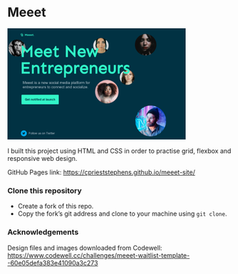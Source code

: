 # Meeet 

<img src="img\Meeet_Landing_Page.png" width="400px"/>

I built this project using HTML and CSS in order to practise grid, flexbox and responsive web design.

GitHub Pages link: https://cprieststephens.github.io/meeet-site/

### Clone this repository
- Create a fork of this repo.
- Copy the fork’s git address and clone to your machine using `git clone`.

### Acknowledgements

Design files and images downloaded from Codewell: https://www.codewell.cc/challenges/meeet-waitlist-template--60e05defa383e41090a3c273





